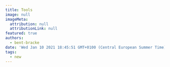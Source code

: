 ```yaml
---
title: Tools
image: null
imageMeta:
  attribution: null
  attributionLink: null
featured: true
authors:
  - bent-bracke
date: 'Wed Jan 10 2021 18:45:51 GMT+0100 (Central European Summer Time)'
tags:
  - new
---
```



